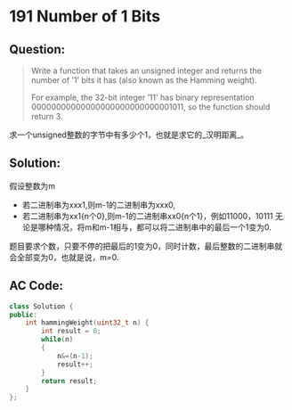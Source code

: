 # 191 Number of 1 Bits

## Question:

> Write a function that takes an unsigned integer and returns the number of ’1' bits it has (also known as the Hamming weight).
> 
> For example, the 32-bit integer ’11' has binary representation 00000000000000000000000000001011, so the function should return 3.

求一个unsigned整数的字节中有多少个1，也就是求它的_汉明距离_。

## Solution:

假设整数为m
+ 若二进制串为xxx1,则m-1的二进制串为xxx0,
+ 若二进制串为xx1{n个0},则m-1的二进制串xx0{n个1}，例如11000，10111
无论是哪种情况，将m和m-1相与，都可以将二进制串中的最后一个1变为0.

题目要求个数，只要不停的把最后的1变为0，同时计数，最后整数的二进制串就会全部变为0，也就是说，m=0.

## AC Code:

``` c++
class Solution {
public:
    int hammingWeight(uint32_t n) {
        int result = 0;
	    while(n)
        {
	    	n&=(n-1);
            result++;
        }
        return result;
    }
};
```
